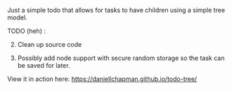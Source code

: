 Just a simple todo that allows for tasks to have children using a simple tree model. 

TODO (heh) :

2. Clean up source code

3. Possibly add node support with secure random storage so the task can be saved for later. 

View it in action here: https://daniellchapman.github.io/todo-tree/
